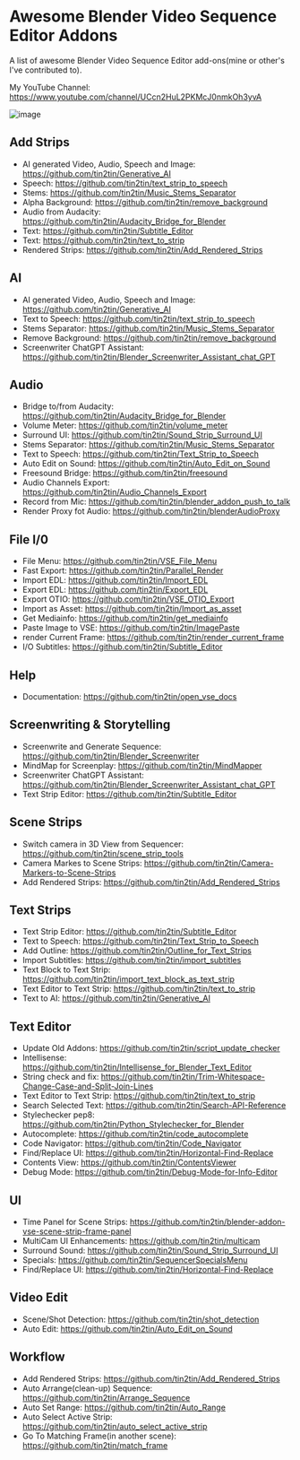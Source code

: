 # Awesome Blender Video Sequence Editor Addons
A list of awesome Blender Video Sequence Editor add-ons(mine or other's I've contributed to).

My YouTube Channel: https://www.youtube.com/channel/UCcn2HuL2PKMcJ0nmkOh3yvA

![image](https://user-images.githubusercontent.com/1322593/236997265-9ebaaf3a-8e6e-48a4-bce4-547b6eb252e7.png)


## Add Strips
* AI generated Video, Audio, Speech and Image: https://github.com/tin2tin/Generative_AI
* Speech: https://github.com/tin2tin/text_strip_to_speech
* Stems: https://github.com/tin2tin/Music_Stems_Separator
* Alpha Background: https://github.com/tin2tin/remove_background
* Audio from Audacity: https://github.com/tin2tin/Audacity_Bridge_for_Blender
* Text: https://github.com/tin2tin/Subtitle_Editor
* Text: https://github.com/tin2tin/text_to_strip
* Rendered Strips: https://github.com/tin2tin/Add_Rendered_Strips

## AI
* AI generated Video, Audio, Speech and Image: https://github.com/tin2tin/Generative_AI
* Text to Speech: https://github.com/tin2tin/text_strip_to_speech
* Stems Separator: https://github.com/tin2tin/Music_Stems_Separator
* Remove Background: https://github.com/tin2tin/remove_background
* Screenwriter ChatGPT Assistant: https://github.com/tin2tin/Blender_Screenwriter_Assistant_chat_GPT

## Audio
* Bridge to/from Audacity: https://github.com/tin2tin/Audacity_Bridge_for_Blender
* Volume Meter: https://github.com/tin2tin/volume_meter
* Surround UI: https://github.com/tin2tin/Sound_Strip_Surround_UI
* Stems Separator: https://github.com/tin2tin/Music_Stems_Separator
* Text to Speech: https://github.com/tin2tin/Text_Strip_to_Speech
* Auto Edit on Sound: https://github.com/tin2tin/Auto_Edit_on_Sound
* Freesound Bridge: https://github.com/tin2tin/freesound
* Audio Channels Export: https://github.com/tin2tin/Audio_Channels_Export
* Record from Mic: https://github.com/tin2tin/blender_addon_push_to_talk
* Render Proxy fot Audio: https://github.com/tin2tin/blenderAudioProxy

## File I/0
* File Menu: https://github.com/tin2tin/VSE_File_Menu
* Fast Export: https://github.com/tin2tin/Parallel_Render
* Import EDL: https://github.com/tin2tin/Import_EDL
* Export EDL: https://github.com/tin2tin/Export_EDL
* Export OTIO: https://github.com/tin2tin/VSE_OTIO_Export
* Import as Asset: https://github.com/tin2tin/Import_as_asset
* Get Mediainfo: https://github.com/tin2tin/get_mediainfo
* Paste Image to VSE: https://github.com/tin2tin/ImagePaste
* render Current Frame: https://github.com/tin2tin/render_current_frame
* I/O Subtitles: https://github.com/tin2tin/Subtitle_Editor

## Help
* Documentation: https://github.com/tin2tin/open_vse_docs

## Screenwriting & Storytelling
* Screenwrite and Generate Sequence: https://github.com/tin2tin/Blender_Screenwriter
* MindMap for Screenplay: https://github.com/tin2tin/MindMapper
* Screenwriter ChatGPT Assistant: https://github.com/tin2tin/Blender_Screenwriter_Assistant_chat_GPT
* Text Strip Editor: https://github.com/tin2tin/Subtitle_Editor

## Scene Strips
* Switch camera in 3D View from Sequencer: https://github.com/tin2tin/scene_strip_tools
* Camera Markes to Scene Strips: https://github.com/tin2tin/Camera-Markers-to-Scene-Strips
* Add Rendered Strips: https://github.com/tin2tin/Add_Rendered_Strips

## Text Strips
* Text Strip Editor: https://github.com/tin2tin/Subtitle_Editor
* Text to Speech: https://github.com/tin2tin/Text_Strip_to_Speech
* Add Outline: https://github.com/tin2tin/Outline_for_Text_Strips
* Import Subtitles: https://github.com/tin2tin/import_subtitles
* Text Block to Text Strip: https://github.com/tin2tin/import_text_block_as_text_strip
* Text Editor to Text Strip: https://github.com/tin2tin/text_to_strip
* Text to AI: https://github.com/tin2tin/Generative_AI


## Text Editor
* Update Old Addons: https://github.com/tin2tin/script_update_checker
* Intellisense: https://github.com/tin2tin/Intellisense_for_Blender_Text_Editor
* String check and fix: https://github.com/tin2tin/Trim-Whitespace-Change-Case-and-Split-Join-Lines
* Text Editor to Text Strip: https://github.com/tin2tin/text_to_strip
* Search Selected Text: https://github.com/tin2tin/Search-API-Reference
* Stylechecker pep8: https://github.com/tin2tin/Python_Stylechecker_for_Blender
* Autocomplete: https://github.com/tin2tin/code_autocomplete
* Code Navigator: https://github.com/tin2tin/Code_Navigator
* Find/Replace UI: https://github.com/tin2tin/Horizontal-Find-Replace
* Contents View: https://github.com/tin2tin/ContentsViewer
* Debug Mode: https://github.com/tin2tin/Debug-Mode-for-Info-Editor

## UI
* Time Panel for Scene Strips: https://github.com/tin2tin/blender-addon-vse-scene-strip-frame-panel
* MultiCam UI Enhancements: https://github.com/tin2tin/multicam
* Surround Sound: https://github.com/tin2tin/Sound_Strip_Surround_UI
* Specials: https://github.com/tin2tin/SequencerSpecialsMenu
* Find/Replace UI: https://github.com/tin2tin/Horizontal-Find-Replace

## Video Edit
* Scene/Shot Detection: https://github.com/tin2tin/shot_detection
* Auto Edit: https://github.com/tin2tin/Auto_Edit_on_Sound

## Workflow
* Add Rendered Strips: https://github.com/tin2tin/Add_Rendered_Strips
* Auto Arrange(clean-up) Sequence: https://github.com/tin2tin/Arrange_Sequence
* Auto Set Range: https://github.com/tin2tin/Auto_Range
* Auto Select Active Strip: https://github.com/tin2tin/auto_select_active_strip
* Go To Matching Frame(in another scene): https://github.com/tin2tin/match_frame

